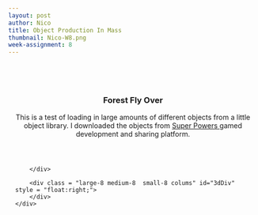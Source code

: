 ```yaml
---
layout: post
author: Nico
title: Object Production In Mass
thumbnail: Nico-W8.png
week-assignment: 8
---
```


<!--<script src= "https://cdnjs.cloudflare.com/ajax/libs/three.js/87/three.js"></script> -->
<script src="../code/nazel/nazel-snips/dat.gui.min.js"></script>
<script src="https://cdnjs.cloudflare.com/ajax/libs/three.js/87/three.js"></script>
<script src="../code/nazel/nazel-snips/loaders/MTLLoader.js"></script>
<script src="../code/nazel/nazel-snips/loaders/OBJLoader.js"></script>
<script src="../code/nazel/nazel-snips/loaders/DDSLoader.js"></script>

<!--<script src="../code/nazel/nazel-snips/OrbitControls.js"></script>-->
<div class="grid-container" >
      <div class="row" style = "padding: 1em;">
        <div class = "large-4 medium-4 small-4 colums">
        </div>
        <div class = "large-4 medium-4 small-4 colums">
        </div>
        <div class = "large-4 medium-4 small-4 colums">
        </div>
      </div>
      <div class="row" style = "padding: 1em;">
        <div align="CENTER">
          <h3> Forest Fly Over </h3>
          <p> This is a test of loading in large amounts of different objects from a little object library. I downloaded the objects from <a href = "http://superpowers-html5.com/index.en.html"> Super Powers </a> gamed development and sharing platform. </p>
        </div>
    </div>
    <div class="row" style = "padding: 1em;">
        <div class = "large-4 medium-4 small-4 colums" id = "my-gui-div">

        </div>

        <div class = "large-8 medium-8  small-8 colums" id="3dDiv" style = "float:right;">
        </div>
    </div>
</div><!-- end grid container-->
<script deferred type="module" src="../code/nazel/nazel-8/nazel-8.js">
